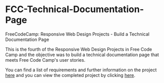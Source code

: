 # FCC-Technical-Documentation-Page

FreeCodeCamp: Responsive Web Design Projects - Build a Technical Documentation Page

This is the fourth of the Responsive Web Design Projects in Free Code Camp and the objective was to build a technical documentation page that meets Free Code Camp's user stories.

You can find a list of requirements and further information on the project <a href="https://www.freecodecamp.org/learn/responsive-web-design/responsive-web-design-projects/build-a-technical-documentation-page">here</a> and you can view the completed project by clicking <a href="http://htmlpreview.github.io/?https://github.com/SergeSonkin/FCC-Technical-Documentation-Page/blob/master/index.html">here</a>.
